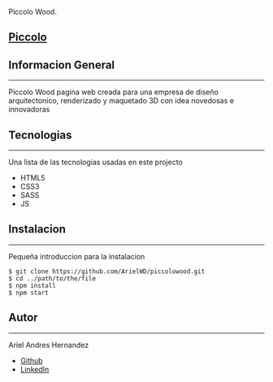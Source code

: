  Piccolo Wood.

## [Piccolo](https://www.piccolowood.com)

## Informacion General
***
Piccolo Wood pagina web creada para una empresa de diseño arquitectonico, renderizado y maquetado 3D con idea novedosas e innovadoras
## Tecnologias
***
Una lista de las tecnologias usadas en este projecto
* HTML5
* CSS3
* SASS
* JS

## Instalacion
***
Pequeña introduccion para la instalacion
```
$ git clone https://github.com/ArielWD/piccolowood.git
$ cd ../path/to/the/file
$ npm install
$ npm start

```

## Autor
***
Ariel Andres Hernandez
* [Github](https://github.com/ArielWD)
* [LinkedIn](www.linkedin.com/in/ariel-andres-hernandez-ahwd)
